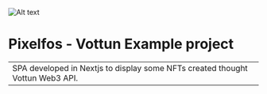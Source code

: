 ![Alt text](https://ipfsgw.vottun.tech/ipfs/bafybeiceigeghlyo5j6uthmwf6ubuzw5iajovie56fmrnrpsplcihqtmyy?raw=true "Optional Title")

# Pixelfos - Vottun Example project
<table>
<tr>
<td>
  SPA developed in Nextjs to display some NFTs created thought Vottun Web3 API.
</td>
</tr>
</table>

